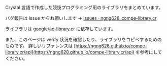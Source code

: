 Crystal 言語で作成した競技プログラミング用のライブラリをまとめています。

バグ報告は Issue からお願いします → [Issues · ngng628_compe-library.cr](https://github.com/ngng628/compe-library.cr/issues)

ライブラリは [google/ac-library.cr](https://github.com/google/ac-library.cr) に依存しています。

また、このページは verify 状況を確認したり、ライブラリをコピペするためのものです。
詳しいリファレンスは [https://ngng628.github.io/compe-library.cr/api](https://ngng628.github.io/compe-library.cr/api) を参考にしてください。
